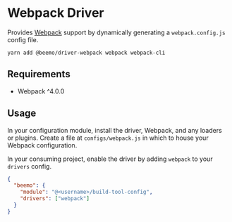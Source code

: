 # Webpack Driver

Provides [Webpack](https://github.com/webpack/webpack) support by dynamically generating a
`webpack.config.js` config file.

```
yarn add @beemo/driver-webpack webpack webpack-cli
```

## Requirements

- Webpack ^4.0.0

## Usage

In your configuration module, install the driver, Webpack, and any loaders or plugins. Create a file
at `configs/webpack.js` in which to house your Webpack configuration.

In your consuming project, enable the driver by adding `webpack` to your `drivers` config.

```json
{
  "beemo": {
    "module": "@<username>/build-tool-config",
    "drivers": ["webpack"]
  }
}
```
